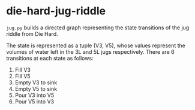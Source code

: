 # die-hard-jug-riddle

`jug.py` builds a directed graph representing the state transitions of the jug riddle from Die Hard.

The state is represented as a tuple (V3, V5), whose values represent the volumes of water left in the 3L and 5L jugs respectively.  There are 6 transitions at each state as follows:
1. Fill V3
2. Fill V5
3. Empty V3 to sink
4. Empty V5 to sink
5. Pour V3 into V5
6. Pour V5 into V3
